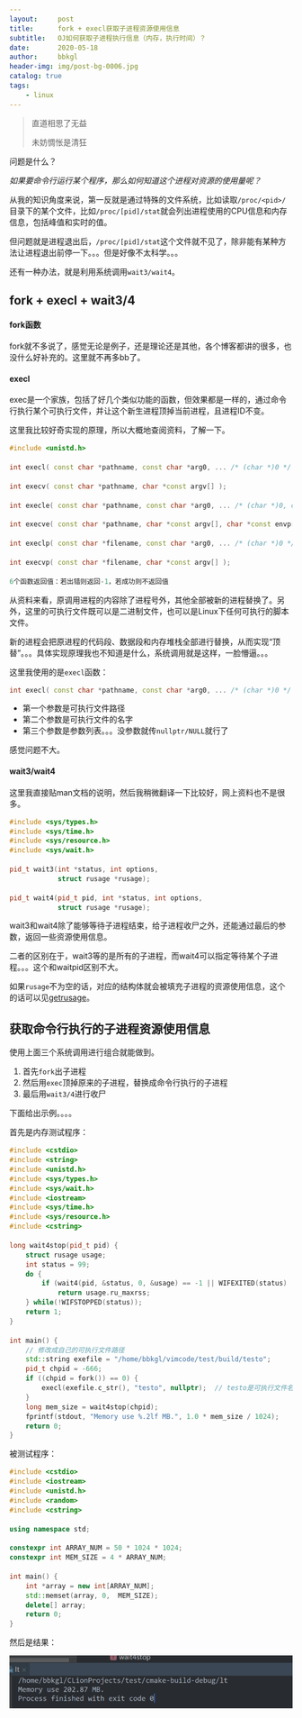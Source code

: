 ```yaml
---
layout:     post
title:      fork + execl获取子进程资源使用信息
subtitle:   OJ如何获取子进程执行信息（内存，执行时间）？
date:       2020-05-18
author:     bbkgl
header-img: img/post-bg-0006.jpg
catalog: true
tags:
    - linux
---
```


> 直道相思了无益
>
> 未妨惆怅是清狂

问题是什么？

*如果要命令行运行某个程序，那么如何知道这个进程对资源的使用量呢？*

从我的知识角度来说，第一反就是通过特殊的文件系统，比如读取`/proc/<pid>/`目录下的某个文件，比如`/proc/[pid]/stat`就会列出进程使用的CPU信息和内存信息，包括峰值和实时的值。

但问题就是进程退出后，`/proc/[pid]/stat`这个文件就不见了，除非能有某种方法让进程退出前停一下。。。但是好像不太科学。。。

还有一种办法，就是利用系统调用`wait3/wait4`。

## fork + execl + wait3/4

#### fork函数

fork就不多说了，感觉无论是例子，还是理论还是其他，各个博客都讲的很多，也没什么好补充的。这里就不再多bb了。

#### execl

exec是一个家族，包括了好几个类似功能的函数，但效果都是一样的，通过命令行执行某个可执行文件，并让这个新生进程顶掉当前进程，且进程ID不变。

这里我比较好奇实现的原理，所以大概地查阅资料，了解一下。

```cpp
#include <unistd.h>

int execl( const char *pathname, const char *arg0, ... /* (char *)0 */ );

int execv( const char *pathname, char *const argv[] );

int execle( const char *pathname, const char *arg0, ... /* (char *)0, char *const envp[] */ );

int execve( const char *pathname, char *const argv[], char *const envp[] );

int execlp( const char *filename, const char *arg0, ... /* (char *)0 */ );

int execvp( const char *filename, char *const argv[] );

6个函数返回值：若出错则返回-1，若成功则不返回值
```

从资料来看，原调用进程的内容除了进程号外，其他全部被新的进程替换了。另外，这里的可执行文件既可以是二进制文件，也可以是Linux下任何可执行的脚本文件。

新的进程会把原进程的代码段、数据段和内存堆栈全部进行替换，从而实现“顶替”。。。具体实现原理我也不知道是什么，系统调用就是这样，一脸懵逼。。。

这里我使用的是`execl`函数：

```cpp
int execl( const char *pathname, const char *arg0, ... /* (char *)0 */ );
```

- 第一个参数是可执行文件路径
- 第二个参数是可执行文件的名字
- 第三个参数是参数列表。。。没参数就传`nullptr/NULL`就行了

感觉问题不大。

#### wait3/wait4

这里我直接贴man文档的说明，然后我稍微翻译一下比较好，网上资料也不是很多。

```cpp
#include <sys/types.h>
#include <sys/time.h>
#include <sys/resource.h>
#include <sys/wait.h>

pid_t wait3(int *status, int options,
            struct rusage *rusage);

pid_t wait4(pid_t pid, int *status, int options,
            struct rusage *rusage);
```

wait3和wait4除了能够等待子进程结束，给子进程收尸之外，还能通过最后的参数，返回一些资源使用信息。

二者的区别在于，wait3等的是所有的子进程，而wait4可以指定等待某个子进程。。。这个和waitpid区别不大。

如果`rusage`不为空的话，对应的结构体就会被填充子进程的资源使用信息，这个的话可以见[getrusage](<https://linux.die.net/man/2/getrusage>)。

## 获取命令行执行的子进程资源使用信息

使用上面三个系统调用进行组合就能做到。

1. 首先`fork`出子进程
2. 然后用`exec`顶掉原来的子进程，替换成命令行执行的子进程
3. 最后用`wait3/4`进行收尸

下面给出示例。。。。

首先是内存测试程序：

```cpp
#include <cstdio>
#include <string>
#include <unistd.h>
#include <sys/types.h>
#include <sys/wait.h>
#include <iostream>
#include <sys/time.h>
#include <sys/resource.h>
#include <cstring>

long wait4stop(pid_t pid) {
    struct rusage usage;
    int status = 99;
    do {
        if (wait4(pid, &status, 0, &usage) == -1 || WIFEXITED(status) || WIFSIGNALED(status))
            return usage.ru_maxrss;
    } while(!WIFSTOPPED(status));
    return 1;
}

int main() {
    // 修改成自己的可执行文件路径
    std::string exefile = "/home/bbkgl/vimcode/test/build/testo";
    pid_t chpid = -666;
    if ((chpid = fork()) == 0) {
        execl(exefile.c_str(), "testo", nullptr);  // testo是可执行文件名字，注意修改！
    }
    long mem_size = wait4stop(chpid);
    fprintf(stdout, "Memory use %.2lf MB.", 1.0 * mem_size / 1024);
    return 0;
}
```

被测试程序：

```cpp
#include <cstdio>
#include <iostream>
#include <unistd.h>
#include <random>
#include <cstring>

using namespace std;

constexpr int ARRAY_NUM = 50 * 1024 * 1024;
constexpr int MEM_SIZE = 4 * ARRAY_NUM;

int main() {
    int *array = new int[ARRAY_NUM];
    std::memset(array, 0,  MEM_SIZE);
    delete[] array;
    return 0;
}
```

然后是结果：

![20200518233604.png](https://raw.githubusercontent.com/bbkgl/bbkgl.github.io/master/cloud_img/20200518233604.png)
